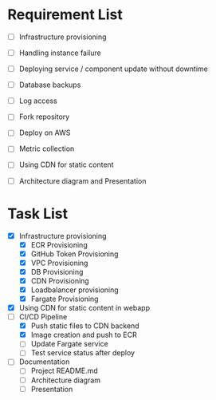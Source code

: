 # Requirement List
 
- [ ] Infrastructure provisioning 
- [ ] Handling instance failure
- [ ] Deploying service / component update without downtime
- [ ] Database backups
- [ ] Log access
- [ ] Fork repository
- [ ] Deploy on AWS
- [ ] Metric collection
- [ ] Using CDN for static content
- [ ] Architecture diagram and Presentation


# Task List

- [x] Infrastructure provisioning 
  - [X] ECR Provisioning 
  - [x] GitHub Token Provisioning
  - [x] VPC Provisioning
  - [x] DB Provisioning
  - [x] CDN Provisioning
  - [x] Loadbalancer provisioning 
  - [x] Fargate Provisioning
- [x] Using CDN for static content in webapp
- [ ] CI/CD Pipeline
  - [x] Push static files to CDN backend
  - [x] Image creation and push to ECR
  - [ ] Update Fargate service
  - [ ] Test service status after deploy
- [ ] Documentation
  - [ ] Project README.md
  - [ ] Architecture diagram 
  - [ ] Presentation